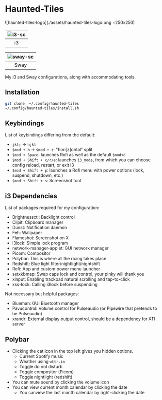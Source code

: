 # Haunted-Tiles

![haunted-tiles-logo](./assets/haunted-tiles-logo.png =250x250)

| ![i3-sc](./assets/i3-sc.png) |
|:--:|
| i3 |

| ![sway-sc]() |
|:--:|
| Sway |


My i3 and Sway configurations, along with accommodating tools.

## Installation

```bash
git clone  ~/.config/haunted-tiles
~/.config/haunted-tiles/install.sh
```

## Keybindings

List of keybindings differing from the default:

- `jkl;` -> `hjkl`
- `$mod + h` -> `$mod + z`: "hori[z]ontal" split
- `$mod + Space`: launches Rofi as well as the default `$mod+d`
- `$mod + Shift + c/r/e`: launches `i3_mode`, from which you can choose config reload, restart, or exit i3
- `$mod + Shift + p`: launches a Rofi menu with power options (lock, suspend, shutdown, etc.)
- `$mod + Shift + s`: Screenshot tool

## i3 Dependencies

List of packages required for my configuration:

- Brightnessctl: Backlight control
- Clipit: Clipboard manager
- Dunst: Notification daemon
- Feh: Wallpaper
- Flameshot: Screenshot on X
- i3lock: Simple lock program
- network-manager-applet: GUI network manager
- Picom: Compositor
- Polybar: This is where all the ricing takes place
- Redshift: Blue light filter/nightlight/nightshift
- Rofi: App and custom power menu launcher
- setxkbmap: Swap caps lock and control, your pinky will thank you
- xinput: Enabling trackpad natural scrolling and tap-to-click
- xss-lock: Calling i3lock before suspending

Not necessary but helpful packages:

- Blueman: GUI Bluetooth manager
- Pavucontrol: Volume control for Pulseaudio (or Pipewire that pretends to be Pulseaudio)
- xrandr: External display output control, should be a dependency for X11 server

## Polybar

- Clicking the cat icon in the top left gives you hidden options.
    - Current Spotify music
    - Weather using `wttr.in`
    - Toggle do not disturb
    - Toggle compositor (Picom)
    - Toggle nightlight (redshift)
- You can mute sound by clicking the volume icon
- You can view current month calendar by clicking the date
    - You canview the last month calendar by right-clicking the date


